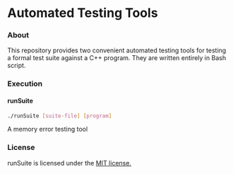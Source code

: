 # Automated Testing Tools
### About
This repository provides two convenient automated testing tools for testing a formal test suite against a C++ program. They are written entirely in Bash script.

### Execution
#### runSuite
```Bash
./runSuite [suite-file] [program]
```
A memory error testing tool
### License
runSuite is licensed under the [MIT license.](https://github.com/elailai94/Automated-Testing-Tool/blob/master/LICENSE.md)
